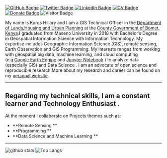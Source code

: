 [![GitHub Badge](https://img.shields.io/github/followers/HillaryKoros?style=social)](https://github.com/HillaryKoros?tab=followers)
[![Twitter Badge](https://img.shields.io/twitter/follow/Hill_Koros?style=social)](https://twitter.com/Hill_Koros)
[![LinkedIn Badge](https://img.shields.io/badge/My-LinkedIn-blue)](https://www.linkedin.com/in/hillarykoros/)
[![CV Badge](https://img.shields.io/badge/My-CV-critical)](https://hillarykoros.github.io/docs/Resume.docx)
[![Donate Badge](https://img.shields.io/badge/Donate-Buy%20me%20a%20coffee-yellowgreen.svg)](https://www.buymeacoffee.com/hillarykoros)
![Visitor Badge](https://visitor-badge.laobi.icu/badge?page_id=HillaryKoros.HillaryKoros)

My name is Koros Hillary  and I am a  GIS Technical Officer  in the  [Department of Lands,Housing and Urban Planning](https://bomet.go.ke/landshousing-urban-planning/) at the [County Government of Bomet, Kenya](https://bomet.go.ke/).I graduated from Maseno University in 2018 with Bachelor’s Degree in Geospatial Information Science with Information Technology. My expertise includes Geographic Information Science (GIS), remote sensing, Earth Observation and GIS Programming. My interests ranges from  working with  geospatial big data, machine learning, and cloud computing (e.g.[Google Earth Engine](https://earthengine.google.com/) and [Jupyter Notebook](https://jupyter.org/) ) to  analyze data (especially GIS)  and  Data Science . I am an advocate of open science and reproducible research.More about  my research and career can be found on my [personal website](https://hillarykoros.github.io/).

---
## Regarding my technical skills, I am a constant learner and Technology Enthusiast . 
At the moment I collaborate  on Projects themes such as:
- **Remote Sensing **  
- **Programming ** 
- **Data Science and Machine Learning **
---
![github stats](https://github-readme-stats.vercel.app/api?username=HillaryKoros&show_icons=true)
![Top Langs](https://github-readme-stats.vercel.app/api/top-langs/?username=HillaryKoros&langs_count=3&hide=javascript,go,html,css,tex)
